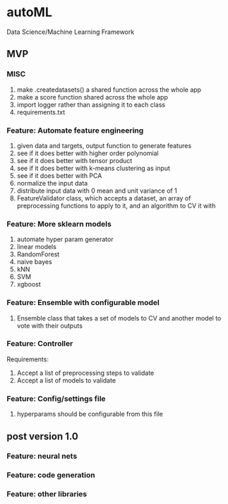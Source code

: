 # autoML
Data Science/Machine Learning Framework

## MVP

### MISC
1. make .createdatasets() a shared function across the whole app
2. make a score function shared across the whole app
3. import logger rather than assigning it to each class
4. requirements.txt

### Feature: Automate feature engineering
1. given data and targets, output function to generate features
2. see if it does better with higher order polynomial
3. see if it does better with tensor product
4. see if it does better with k-means clustering as input
5. see if it does better with PCA
6. normalize the input data
7. distribute input data with 0 mean and unit variance of 1
8. FeatureValidator class, which accepts a dataset,
   an array of preprocessing functions to apply to it, and an algorithm to CV it with

### Feature: More sklearn models
1. automate hyper param generator
2. linear models
3. RandomForest
4. naive bayes
5. kNN
6. SVM
7. xgboost

### Feature: Ensemble with configurable model
1. Ensemble class that takes a set of models to CV and another model to vote with their outputs

### Feature: Controller
Requirements:
1. Accept a list of preprocessing steps to validate
2. Accept a list of models to validate

### Feature: Config/settings file
1. hyperparams should be configurable from this file



## post version 1.0

### Feature: neural nets

### Feature: code generation

### Feature: other libraries
